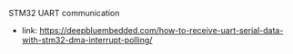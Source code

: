 STM32 UART communication

- link: https://deepbluembedded.com/how-to-receive-uart-serial-data-with-stm32-dma-interrupt-polling/